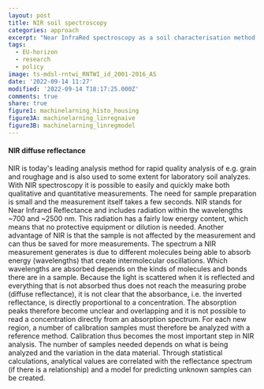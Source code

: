 ```yaml
---
layout: post
title: NIR soil spectroscopy
categories: approach
excerpt: "Near InfraRed spectroscopy as a soil characterisation method."
tags:
  - EU-horizon
  - research
  - policy
image: ts-mdsl-rntwi_RNTWI_id_2001-2016_AS
date: '2022-09-14 11:27'
modified: '2022-09-14 T18:17:25.000Z'
comments: true
share: true
figure1: machinelarning_histo_housing
figure3A: machinelarning_linregnaive
figure3B: machinelarning_linregmodel
---
```


#### NIR diffuse reflectance

NIR is today's leading analysis method for rapid quality analysis of e.g. grain and roughage and is also used to some extent for laboratory soil analyzes. With NIR spectroscopy it is possible to easily and quickly make both qualitative and quantitative measurements. The need for sample preparation is small and the measurement itself takes a few seconds. NIR stands for Near Infrared Reflectance and includes radiation within the wavelengths ~700 and ~2500 nm. This radiation has a fairly low energy content, which means that no protective equipment or dilution is needed. Another advantage of NIR is that the sample is not affected by the measurement and can thus be saved for more measurements.
The spectrum a NIR measurement generates is due to different molecules being able to absorb energy (wavelengths) that create intermolecular oscillations. Which wavelengths are absorbed depends on the kinds of molecules and bonds there are in a sample. Because the light is scattered when it is reflected and everything that is not absorbed thus does not reach the measuring probe (diffuse reflectance), it is not clear that the absorbance, i.e. the inverted reflectance, is directly proportional to a concentration. The absorption peaks therefore become unclear and overlapping and it is not possible to read a concentration directly from an absorption spectrum. For each new region, a number of calibration samples must therefore be analyzed with a reference method. Calibration thus becomes the most important step in NIR analysis. The number of samples needed depends on what is being analyzed and the variation in the data material. Through statistical calculations, analytical values ​​are correlated with the reflectance spectrum (if there is a relationship) and a model for predicting unknown samples can be created.
